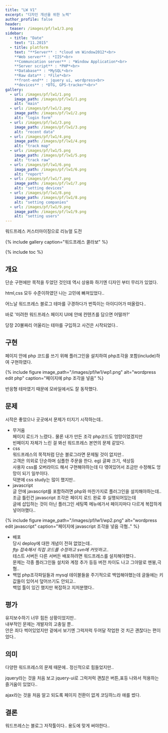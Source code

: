 ```yaml
---
title: "LW V1"
excerpt: "디자인 개선을 위한 노력"
author_profile: false
header:
  teaser: /images/pf/lw1/3.png
sidebar:
  - title: "Date"
    text: "11.2015"
  - title: platform
    text: "**Server** : *cloud vm Window2012*<br>
    **Web server** : *IIS*<br>
    **Communcation server** : *Window Application*<br>
    **Server script** : *PHP*<br>
    **Database** : *MySQL*<br>
    **Raw data** : *File*<br>
    **front-end** : jquery ui, wordpress<br>
    **devices** : *DTG, GPS-tracker*<br>"
gallery:
  - url: /images/pf/lw1/1.png
    image_path: /images/pf/lw1/1.png
    alt: "main"
  - url: /images/pf/lw1/2.png
    image_path: /images/pf/lw1/2.png
    alt: "login form"
  - url: /images/pf/lw1/3.png
    image_path: /images/pf/lw1/3.png
    alt: "recent data"
  - url: /images/pf/lw1/4.png
    image_path: /images/pf/lw1/4.png
    alt: "track map"
  - url: /images/pf/lw1/5.png
    image_path: /images/pf/lw1/5.png
    alt: "track raw"
  - url: /images/pf/lw1/6.png
    image_path: /images/pf/lw1/6.png
    alt: "report"
  - url: /images/pf/lw1/7.png
    image_path: /images/pf/lw1/7.png
    alt: "setting devices"
  - url: /images/pf/lw1/8.png
    image_path: /images/pf/lw1/8.png
    alt: "setting companies"
  - url: /images/pf/lw1/9.png
    image_path: /images/pf/lw1/9.png
    alt: "setting users"
---
```


워드프레스 커스터마이징으로 리뉴얼 도전

{% include gallery caption="워드프레스 콜라보" %}

{% include toc %}

## 개요

단순 구현에만 목적을 두었던 것인데 역시 상용화 하기엔 디자인 부터 무리가 있었다.

html,css 모두 수준이하였던 나는 고민에 빠져있었다.. 

어느날 워드프레스 블로그 테마를 구경하다가 번뜩이는 아이디어가 떠올랐다..

바로 '미려한 워드프레스 페이지 UI에 안에 컨텐츠를 담으면 어떨까?'

당장 20불짜리 어울리는 테마를 구입하고 사건은 시작되었다.. 

## 구현

페이지 안에 php 코드를 쓰기 위해 플러그인을 설치하여 php조각을 포함(include)하여 구현하였다.

{% include figure image_path="/images/pf/lw1/wp1.png" alt="wordpress edit php" caption="페이지에 php 조각을 넣음" %} 

반응형 테마였기 때문에 모바일에서도 잘 동작했다.

## 문제

시작은 좋았으나 곳곳에서 문제가 터지기 시작하는데..

- 무거움  
    페이지 로드가 느렸다.. 물론 내가 만든 조각 php코드도 엉망이었겠지만  
    빈페이지 자체가 느린 걸 봐선 워드프레스 본연의 문제 같았다.
- css  
    워드프레스의 목적처럼 단순 블로그라면 문제될 것이 없지만..  
    고객은 의외로 단순하며 심플한 주문을 한다. eg) 글짜 크기, 색상등  
    사용자 css를 오버라이드 해서 구현해야하는데 다 엮여있어서 조금만 수정해도 엉망이 되기 일쑤이다.  
    덕분에 css study는 많이 했지만..
- javascript  
    글 안에 javascript를 포함하려면 php와 마찬가지로 플러그인을 설치해야하는데..  
    조금 틀린건 javascript 조각은 페이지 로드 완료 후 실행되어있는데  
    글에 삽입하는 것이 아닌 플러그인 세팅쪽 메뉴에가서 페이지마다 다르게 복잡하게 넣어야했다..  

{% include figure image_path="/images/pf/lw1/wp2.png" alt="wordpress edit javascript" caption="페이지에 javascript 조각을 넣음 극혐.." %} 

- 배포  
    당시 deploy에 대한 개념이 전혀 없었는데..  
    *ftp 접속해서 직접 코드를 수정하고 svn에 커밋하고..*  
    테스트 서버든 다른 서버든 배포하려면 워드프레스를 설치해야했다..  
    문제는 각종 플러그인들 설치와 계정 추가 등등 버전 차이도 나고 그야말로 멘붕,극혐..  
- 백업
    php조각파일들과 mysql 테이블들을 주기적으로 백업해야했는데 글들에는 키값들이 있어서 덮어쓰기도 안되고..  
    백업 툴이 있긴 했지만 복잡하고 지저분했다..
    
## 평가

유지보수하기 너무 힘든 상황이었지만..  
내부적인 문제는 개발자의 고충일 뿐..  
안은 죄다 썩어있었지만 겉에서 보기엔 그럭저럭 두어달 작업한 것 치곤 괜찮다는 편이었다..

## 의미

다양한 워드프레스의 문제 때문에..  정신적으로 힘들었지만..

jquery라는 것을 처음 보고 jquery-ui로 그럭저럭 괜찮은 버튼,표등 나와서 적용하는 즐거움이 있었다..

ajax라는 것을 처음 알고 되도록 페이지 전환이 없게 코딩하느라 애를 썼다.
    
## 결론

워드프레스는 블로그 저작툴이다.. 용도에 맞게 써야한다..